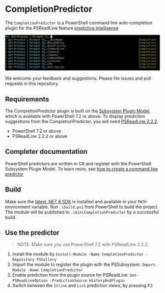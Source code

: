 # CompletionPredictor

The `CompletionPredictor` is a PowerShell command line auto-completion plugin for the PSReadLine feature
[predictive intellisense](https://devblogs.microsoft.com/powershell/announcing-psreadline-2-1-with-predictive-intellisense/)

![CompletionPRedictor](./media/CompletionPredictor.png)

We welcome your feedback and suggestions. Please file issues and pull requests in this repository.

## Requirements

The CompletionPredictor plugin is built on the
[Subsystem Plugin Model](https://docs.microsoft.com/powershell/scripting/learn/experimental-features#pssubsystempluginmodel),
which is available with PowerShell 7.2 or above. To display prediction suggestions from the
CompletionPredictor, you will need
[PSReadLine 2.2.2](https://www.powershellgallery.com/packages/PSReadLine/2.2.2).

- PowerShell 7.2 or above
- PSReadLine 2.2.2 or above

## Completer documentation

PowerShell predictors are written in C# and register with the PowerShell Subsystem Plugin Model.  To learn more, see [how to create a command line predictor]( https://docs.microsoft.com/powershell/scripting/dev-cross-plat/create-cmdline-predictor)

## Build

Make sure the [latest .NET 6 SDK](https://dotnet.microsoft.com/download/dotnet/6.0) is installed and
available in your `PATH` environment variable. Run `.\build.ps1` from PowerShell to build the
project. The module will be published to `.\bin\CompletionPredictor` by a successful build.

## Use the predictor

> NOTE: Make sure you use PowerShell 7.2 with PSReadLine 2.2.2.

1. Install the module by `Install-Module -Name CompletionPredictor -Repository PSGallery`
1. Import the module to register the plugin with the PSSubsystem: `Import-Module -Name CompletionPredictor`
1. Enable prediction from the plugin source for PSReadLine: `Set-PSReadLineOption -PredictionSource HistoryAndPlugin`
1. Switch between the `Inline` and `List` prediction views, by pressing <kbd>F2</kbd>
